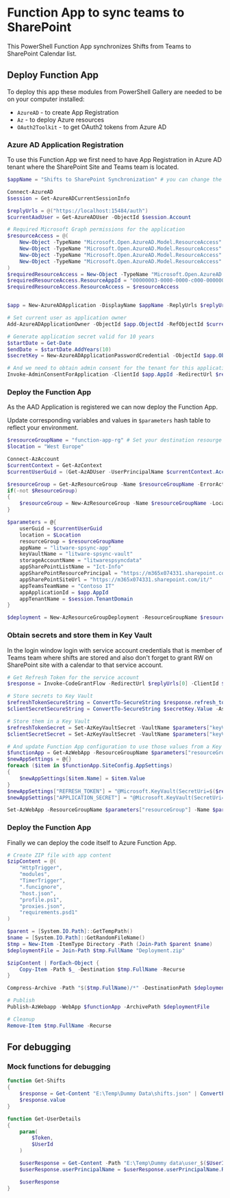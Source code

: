 # Function App to sync teams to SharePoint
This PowerShell Function App synchronizes Shifts from Teams to SharePoint Calendar list.

## Deploy Function App

To deploy this app these modules from PowerShell Gallery are needed to be on your computer installed:

- `AzureAD` - to create App Registration
- `Az` - to deploy Azure resources
- `OAuth2Toolkit` - to get OAuth2 tokens from Azure AD

### Azure AD Application Registration

To use this Function App we first need to have App Registration in Azure AD tenant where the SharePoint Site and Teams team is located.
 
```powershell
$appName = "Shifts to SharePoint Synchronization" # you can change the application name

Connect-AzureAD 
$session = Get-AzureADCurrentSessionInfo

$replyUrls = @("https://localhost:15484/auth")
$currentAadUser = Get-AzureADUser -ObjectId $session.Account

# Required Microsoft Graph permissions for the application
$resourceAccess = @(
    New-Object -TypeName "Microsoft.Open.AzureAD.Model.ResourceAccess" -ArgumentList "e1fe6dd8-ba31-4d61-89e7-88639da4683d", "Scope" # User.Read
    New-Object -TypeName "Microsoft.Open.AzureAD.Model.ResourceAccess" -ArgumentList "5f8c59db-677d-491f-a6b8-5f174b11ec1d", "Scope" # Groups.Read.All
    New-Object -TypeName "Microsoft.Open.AzureAD.Model.ResourceAccess" -ArgumentList "89fe6a52-be36-487e-b7d8-d061c450a026", "Scope" # Sites.ReadWrite.All
    New-Object -TypeName "Microsoft.Open.AzureAD.Model.ResourceAccess" -ArgumentList "a154be20-db9c-4678-8ab7-66f6cc099a59", "Scope" # User.Read.All
)
$requiredResourceAccess = New-Object -TypeName "Microsoft.Open.AzureAD.Model.RequiredResourceAccess"
$requiredResourceAccess.ResourceAppId = "00000003-0000-0000-c000-000000000000" # Microsoft Graph
$requiredResourceAccess.ResourceAccess = $resourceAccess


$app = New-AzureADApplication -DisplayName $appName -ReplyUrls $replyUrls -AvailableToOtherTenants $false -RequiredResourceAccess $requiredResourceAccess

# Set current user as application owner
Add-AzureADApplicationOwner -ObjectId $app.ObjectId -RefObjectId $currentAadUser.ObjectId

# Generate application secret valid for 10 years
$startDate = Get-Date
$endDate = $startDate.AddYears(10)
$secretKey = New-AzureADApplicationPasswordCredential -ObjectId $app.ObjectId -CustomKeyIdentifier "Azure Function App" -StartDate $startDate -EndDate $endDate

# And we need to obtain admin consent for the tenant for this application
Invoke-AdminConsentForApplication -ClientId $app.AppId -RedirectUrl $replyUrls[0] -Tenant $session.TenantDomain
```

### Deploy the Function App

As the AAD Application is registered we can now deploy the Function App.

Update corresponding variables and values in `$parameters` hash table to reflect your environment.

```powershell
$resourceGroupName = "function-app-rg" # Set your destination resourge group
$location = "West Europe"

Connect-AzAccount
$currentContext = Get-AzContext
$currentUserGuid = (Get-AzADUser -UserPrincipalName $currentContext.Account).Id

$resourceGroup = Get-AzResourceGroup -Name $resourceGroupName -ErrorAction SilentlyContinue
if(-not $ResourceGroup) 
{
    $resourceGroup = New-AzResourceGroup -Name $resourceGroupName -Location $location
}

$parameters = @{
    userGuid = $currentUserGuid
    location = $Location
    resourceGroup = $resourceGroupName
    appName = "litware-spsync-app"
    keyVaultName = "litware-spsync-vault"
    storageAccountName = "litwarespsyncdata"
    appSharePointListName = "Ict-Info"
    appSharePointResourcePrincipal = "https://m365x074331.sharepoint.com"
    appSharePointSiteUrl = "https://m365x074331.sharepoint.com/it/"
    appTeamsTeamName = "Contoso IT"
    appApplicationId = $app.AppId
    appTenantName = $session.TenantDomain
}

$deployment = New-AzResourceGroupDeployment -ResourceGroupName $resourceGroupName -Name $parameters["appName"] -TemplateFile "./deployment/arm.json" -TemplateParameterObject $parameters -SkipTemplateParameterPrompt -Verbose
```

### Obtain secrets and store them in Key Vault

In the login window login with service account credentials that is member of Teams team where shifts are stored and also don't forget to grant RW on SharePoint site with a calendar to that service account.

```powershell
# Get Refresh Token for the service account
$response = Invoke-CodeGrantFlow -RedirectUrl $replyUrls[0] -ClientId $app.AppId -ClientSecret $secretKey.Value -Tenant $session.TenantDomain -Resource $app.AppId -AlwaysPrompt $true

# Store secrets to Key Vault
$refreshTokenSecureString = ConvertTo-SecureString $response.refresh_token -AsPlainText -Force
$clientSecretSecureString = ConvertTo-SecureString $secretKey.Value -AsPlainText -Force

# Store them in a Key Vault
$refreshTokenSecret = Set-AzKeyVaultSecret -VaultName $parameters["keyVaultName"] -Name 'RefreshToken' -SecretValue $refreshTokenSecureString
$clientSecretSecret = Set-AzKeyVaultSecret -VaultName $parameters["keyVaultName"] -Name 'ClientSecret' -SecretValue $clientSecretSecureString

# And update Function App configuration to use those values from a Key Vault
$functionApp = Get-AzWebApp -ResourceGroupName $parameters["resourceGroup"] -Name $parameters["appName"]
$newAppSettings = @{}
foreach ($item in $functionApp.SiteConfig.AppSettings)
{
    $newAppSettings[$item.Name] = $item.Value
}
$newAppSettings["REFRESH_TOKEN"] = "@Microsoft.KeyVault(SecretUri=$($refreshTokenSecret.Id))"
$newAppSettings["APPLICATION_SECRET"] = "@Microsoft.KeyVault(SecretUri=$($clientSecretSecret.Id))"

Set-AzWebApp -ResourceGroupName $parameters["resourceGroup"] -Name $parameters["appName"]  -AppSettings $newAppSettings
```

### Deploy the Function App

Finally we can deploy the code itself to Azure Function App.

```powershell
# Create ZIP file with app content
$zipContent = @(
    "HttpTrigger",
    "modules",
    "TimerTrigger",
    ".funcignore",
    "host.json",
    "profile.ps1",
    "proxies.json",
    "requirements.psd1"
)

$parent = [System.IO.Path]::GetTempPath()
$name = [System.IO.Path]::GetRandomFileName()
$tmp = New-Item -ItemType Directory -Path (Join-Path $parent $name)
$deploymentFile = Join-Path $tmp.FullName "Deployment.zip"

$zipContent | ForEach-Object {
    Copy-Item -Path $_ -Destination $tmp.FullName -Recurse
}

Compress-Archive -Path "$($tmp.FullName)/*" -DestinationPath $deploymentFile

# Publish
Publish-AzWebapp -WebApp $functionApp -ArchivePath $deploymentFile

# Cleanup
Remove-Item $tmp.FullName -Recurse
```

## For debugging

### Mock functions for debugging
```powershell
function Get-Shifts
{
    $response = Get-Content "E:\Temp\Dummy Data\shifts.json" | ConvertFrom-Json    
    $response.value
}

function Get-UserDetails
{
    param(
        $Token,
        $UserId
    )

    $userResponse = Get-Content -Path "E:\Temp\Dummy data\user_$($UserId).json" | ConvertFrom-Json
    $userResponse.userPrincipalName = $userResponse.userPrincipalName.Replace("@domain.tld", "@demo.onmicrosoft.com")

    $userResponse
}
```
